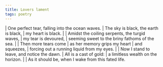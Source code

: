 ```yaml
---
title: Lovers lament
tags: poetry
---
```


| One perfect tear, falling into the ocean waves.
| The sky is black, the earth is black,
| my heart is black.
|
| Amidst the coiling serpents, the turgid waves,
| my tear is devoured,
| seeming sweet to the briny fathoms of the sea.
|
| Then more tears come
| as her memory grips my heart
|   and squeezes,
| forcing out a running liquid from my eyes.
|
| Now I stand to leave, and notice the dawn.
| All is a cast of gold:
| a limitless wealth on the horizon.
|
| As it should be, when I wake from this fated life.
